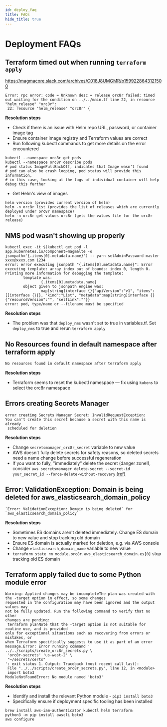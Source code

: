 ```yaml
---
id: deploy_faq
title: FAQs
hide_title: true
---
```


# Deployment FAQs

## Terraform timed out when running `terraform apply`

https://magmacore.slack.com/archives/C018J8UMGMR/p1599228643121500

```
Error: rpc error: code = Unknown desc = release orc8r failed: timed out waiting for the condition on ../../main.tf line 22, in resource "helm_release" "orc8r":
 22: resource "helm_release" "orc8r" {
```

**Resolution steps**

- Check if there is an issue with Helm repo URL, password, or container image tag
- Ensure container image registry and Terraform values are correct
- Run following kubectl commands to get more details on the error encountered

```
kubectl --namespace orc8r get pods
kubectl --namespace orc8r describe pods
# pod status ImagePullBackOff, indicates that Image wasn't found
# pod can also be crash looping, pod status will provide this information,
# in this case, looking at the logs of individual container will help debug this further
```

- Get Helm's view of images

```
helm version (provides current version of helm)
helm -n orc8r list (provides the list of releases which are currently deployed under orc8r namespace)
helm -n orc8r get values orc8r (gets the values file for the orc8r release)
```

## NMS pod wasn't showing up properly

```
kubectl exec -it $(kubectl get pod -l app.kubernetes.io/component=magmalte -o jsonpath='{.items[0].metadata.name}') -- yarn setAdminPassword master xxxx@xxxx.com 1234
error: error executing jsonpath "{.items[0].metadata.name}": Error executing template: array index out of bounds: index 0, length 0. Printing more information for debugging the template:
        template was:
                {.items[0].metadata.name}
        object given to jsonpath engine was:
                map[string]interface {}{"apiVersion":"v1", "items":[]interface {}{}, "kind":"List", "metadata":map[string]interface {}{"resourceVersion":"", "selfLink":""}}
error: pod, type/name or --filename must be specified
```

**Resolution steps**

- The problem was that `deploy_nms` wasn't set to true in variables.tf. Set `deploy_nms` to true and rerun `terraform apply`

## No Resources found in default namespace after terraform apply

```
No resources found in default namespace after terraform apply
```

**Resolution steps**

- Terraform seems to reset the kubectl namespace — fix using `kubens` to select the orc8r namespace

## Errors creating Secrets Manager

```
error creating Secrets Manager Secret: InvalidRequestException:
You can't create this secret because a secret with this name is already
 scheduled for deletion
```

**Resolution steps**

- Change `secretsmanager_orc8r_secret` variable to new value
- AWS doesn't fully delete secrets for safety reasons, so deleted secrets need a name change before successful regeneration
- If you want to fully, "immediately" delete the secret (danger zone!), consider `aws secretsmanager delete-secret --secret-id your_secret_id --force-delete-without-recovery` [(ref)](https://docs.aws.amazon.com/secretsmanager/latest/userguide/manage_delete-restore-secret.html)

## Error: ValidationException: Domain is being deleted for aws_elasticsearch_domain_policy

```
`Error: ValidationException: Domain is being deleted` for `aws_elasticsearch_domain_policy`

```

**Resolution steps**

- Sometimes ES domains aren't deleted immediately. Change ES domain to new value and stop tracking old domain
- Ensure ES domain is actually marked for deletion, e.g. via AWS console
- Change `elasticsearch_domain_name` variable to new value
- `terraform state rm module.orc8r.aws_elasticsearch_domain.es[0]` stop tracking old ES domain

## Terraform apply failed due to some Python module error

```
Warning: Applied changes may be incompleteThe plan was created with the -target option in effect, so some changes
requested in the configuration may have been ignored and the output values may
not be fully updated. Run the following command to verify that no other
changes are pending:
 terraform planNote that the -target option is not suitable for routine use, and is provided
only for exceptional situations such as recovering from errors or mistakes, or
when Terraform specifically suggests to use it as part of an error message.Error: Error running command ' ../../scripts/create_orc8r_secrets.py \
 'orc8r-secrets' 'us-west-2' \
 "~/secrets/certs"
': exit status 1. Output: Traceback (most recent call last):
 File "../../scripts/create_orc8r_secrets.py", line 12, in <module>
 import boto3
ModuleNotFoundError: No module named 'boto3'
```

**Resolution steps**

- Identify and install the relevant Python module - `pip3 install boto3`
- Specifically ensure if deployment specific tooling has been installed

```
brew install aws-iam-authenticator kubectl helm terraform
python3 -m pip install awscli boto3
aws configure
```
